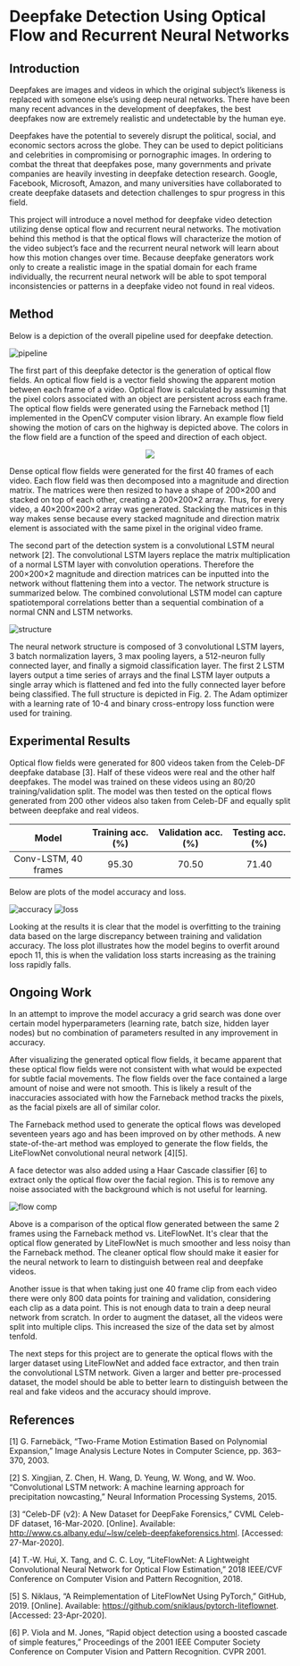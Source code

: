 # Deepfake Detection Using Optical Flow and Recurrent Neural Networks

## Introduction

Deepfakes are images and videos in which the original subject’s likeness is replaced with someone else’s using deep neural networks. There have been many recent advances in the development of deepfakes, the best deepfakes now are extremely realistic and undetectable by the human eye. 

Deepfakes have the potential to severely disrupt the political, social, and economic sectors across the globe. They can be used to depict politicians and celebrities in compromising or pornographic images. In ordering to combat the threat that deepfakes pose, many governments and private companies are heavily investing in deepfake detection research. Google, Facebook, Microsoft, Amazon, and many universities have collaborated to create deepfake datasets and detection challenges to spur progress in this field. 

This project will introduce a novel method for deepfake video detection utilizing dense optical flow and recurrent neural networks. The motivation behind this method is that the optical flows will characterize the motion of the video subject’s face and the recurrent neural network will learn about how this motion changes over time. Because deepfake generators work only to create a realistic image in the spatial domain for each frame individually, the recurrent neural network will be able to spot temporal inconsistencies or patterns in a deepfake video not found in real videos.

## Method

Below is a depiction of the overall pipeline used for deepfake detection.

![pipeline](https://github.com/JoshuaMathew/Deepfake-Detection/blob/main/images/detection_pipeline.JPG)

The first part of this deepfake detector is the generation of optical flow fields. An optical flow field is a vector field showing the apparent motion between each frame of a video. Optical flow is calculated by assuming that the pixel colors associated with an object are persistent across each frame.  
The optical flow fields were generated using the Farneback method [1] implemented in the OpenCV computer vision library. An example flow field showing the motion of cars on the highway is depicted above. The colors in the flow field are a function of the speed and direction of each object.

<p align="center">
  <img src="https://github.com/JoshuaMathew/Deepfake-Detection/blob/main/images/traffic_flow.JPG">
</p>

Dense optical flow fields were generated for the first 40 frames of each video. Each flow field was then decomposed into a magnitude and direction matrix. The matrices were then resized to have a shape of 200×200 and stacked on top of each other, creating a 200×200×2 array. Thus, for every video, a 40×200×200×2 array was generated. Stacking the matrices in this way makes sense because every stacked magnitude and direction matrix element is associated with the same pixel in the original video frame. 

The second part of the detection system is a convolutional LSTM neural network [2]. The convolutional LSTM layers replace the matrix multiplication of a normal LSTM layer with convolution operations. Therefore the 200×200×2 magnitude and direction matrices can be inputted into the network without flattening them into a vector. The network structure is summarized below. The combined convolutional LSTM model can capture spatiotemporal correlations better than a sequential combination of a normal CNN and LSTM networks.

![structure](https://github.com/JoshuaMathew/Deepfake-Detection/blob/main/images/structure.JPG)

The neural network structure is composed of 3 convolutional LSTM layers, 3 batch normalization layers, 3 max pooling layers, a 512-neuron fully connected layer, and finally a sigmoid classification layer. The first 2 LSTM layers output a time series of arrays and the final LSTM layer outputs a single array which is flattened and fed into the fully connected layer before being classified. The full structure is depicted in Fig. 2. The Adam optimizer with a learning rate of 10-4 and binary cross-entropy loss function were used for training. 

## Experimental Results

Optical flow fields were generated for 800 videos taken from the Celeb-DF deepfake database [3]. Half of these videos were real and the other half deepfakes. The model was trained on these videos using an 80/20 training/validation split. The model was then tested on the optical flows generated from 200 other videos also taken from Celeb-DF and equally split between deepfake and real videos.

| Model | Training acc. (%)  | Validation acc. (%) | Testing acc. (%) |
| :---:  | :-: | :-:| :-: |
| Conv-LSTM, 40 frames| 95.30  | 70.50 | 71.40 |

Below are plots of the model accuracy and loss.

![accuracy](https://github.com/JoshuaMathew/Deepfake-Detection/blob/main/images/model_accuracy.JPG)
![loss](https://github.com/JoshuaMathew/Deepfake-Detection/blob/main/images/model_loss.JPG)

Looking at the results it is clear that the model is overfitting to the training data based on the large discrepancy between training and validation accuracy. The loss plot illustrates how the model begins to overfit around epoch 11, this is when the validation loss starts increasing as the training loss rapidly falls. 

## Ongoing Work

In an attempt to improve the model accuracy a grid search was done over certain model hyperparameters (learning rate, batch size, hidden layer nodes) but no combination of parameters resulted in any improvement in accuracy. 

After visualizing the generated optical flow fields, it became apparent that these optical flow fields were not consistent with what would be expected for subtle facial movements. The flow fields over the face contained a large amount of noise and were not smooth. This is likely a result of the inaccuracies associated with how the Farneback method tracks the pixels, as the facial pixels are all of similar color.

The Farneback method used to generate the optical flows was developed seventeen years ago and has been improved on by other methods. A new state-of-the-art method was employed to generate the flow fields, the LiteFlowNet convolutional neural network [4][5]. 

A face detector was also added using a Haar Cascade classifier [6] to extract only the optical flow over the facial region. This is to remove any noise associated with the background which is not useful for learning.

![flow comp](https://github.com/JoshuaMathew/Deepfake-Detection/blob/main/images/flow_comp.JPG)

Above is a comparison of the optical flow generated between the same 2 frames using the Farneback method vs. LiteFlowNet. It's clear that the optical flow generated by LiteFlowNet is much smoother and less noisy than the Farneback method. The cleaner optical flow should make it easier for the neural network to learn to distinguish between real and deepfake videos. 

Another issue is that when taking just one 40 frame clip from each video there were only 800 data points for training and validation, considering each clip as a data point. This is not enough data to train a deep neural network from scratch. In order to augment the dataset, all the videos were split into multiple clips. This increased the size of the data set by almost tenfold. 

The next steps for this project are to generate the optical flows with the larger dataset using LiteFlowNet and added face extractor, and then train the convolutional LSTM network. Given a larger and better pre-processed dataset, the model should be able to better learn to distinguish between the real and fake videos and the accuracy should improve. 

## References
[1]	G. Farnebäck, “Two-Frame Motion Estimation Based on Polynomial Expansion,” Image Analysis Lecture Notes in Computer Science, pp. 363–370, 2003.

[2]	S. Xingjian, Z. Chen, H. Wang, D. Yeung, W. Wong, and W. Woo. “Convolutional LSTM network: A machine learning approach for precipitation nowcasting,”  Neural Information Processing Systems, 2015.

[3]	“Celeb-DF (v2): A New Dataset for DeepFake Forensics,” CVML Celeb-DF dataset, 16-Mar-2020. [Online]. Available: http://www.cs.albany.edu/~lsw/celeb-deepfakeforensics.html. [Accessed: 27-Mar-2020].

[4]	T.-W. Hui, X. Tang, and C. C. Loy, “LiteFlowNet: A Lightweight Convolutional Neural Network for Optical Flow Estimation,” 2018 IEEE/CVF Conference on Computer Vision and Pattern Recognition, 2018.

[5]	S. Niklaus, “A Reimplementation of LiteFlowNet Using PyTorch,” GitHub, 2019. [Online]. Available: https://github.com/sniklaus/pytorch-liteflownet. [Accessed: 23-Apr-2020].

[6]	P. Viola and M. Jones, “Rapid object detection using a boosted cascade of simple features,” Proceedings of the 2001 IEEE Computer Society Conference on Computer Vision and Pattern Recognition. CVPR 2001.

